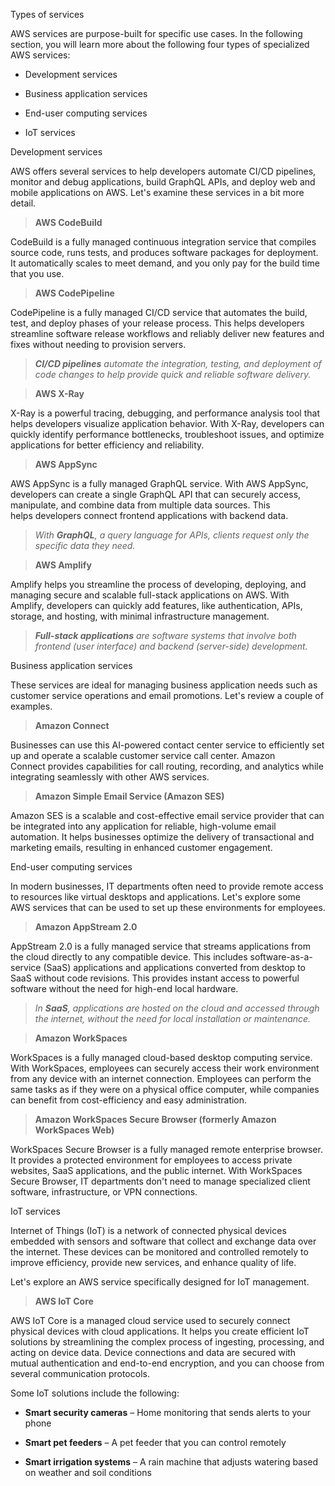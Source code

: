 
Types of services

AWS services are purpose-built for specific use cases. In the following section, you will learn more about the following four types of specialized AWS services:

- Development services
    
- Business application services
    
- End-user computing services
    
- IoT services
    


Development services

AWS offers several services to help developers automate CI/CD pipelines, monitor and debug applications, build GraphQL APIs, and deploy web and mobile applications on AWS. Let's examine these services in a bit more detail.


> **AWS CodeBuild**

CodeBuild is a fully managed continuous integration service that compiles source code, runs tests, and produces software packages for deployment. It automatically scales to meet demand, and you only pay for the build time that you use.


> **AWS CodePipeline**

CodePipeline is a fully managed CI/CD service that automates the build, test, and deploy phases of your release process. This helps developers streamline software release workflows and reliably deliver new features and fixes without needing to provision servers.

> **_CI/CD pipelines_** _automate the integration, testing, and deployment of code changes to help provide quick and reliable software delivery._


> **AWS X-Ray**

X-Ray is a powerful tracing, debugging, and performance analysis tool that helps developers visualize application behavior. With X-Ray, developers can quickly identify performance bottlenecks, troubleshoot issues, and optimize applications for better efficiency and reliability.


> **AWS AppSync**

AWS AppSync is a fully managed GraphQL service. With AWS AppSync, developers can create a single GraphQL API that can securely access, manipulate, and combine data from multiple data sources. This helps developers connect frontend applications with backend data.

> _With_ **_GraphQL_**_, a query language for APIs, clients request only the specific data they need._


> **AWS Amplify**

Amplify helps you streamline the process of developing, deploying, and managing secure and scalable full-stack applications on AWS. With Amplify, developers can quickly add features, like authentication, APIs, storage, and hosting, with minimal infrastructure management.

> **_Full-stack applications_** _are software systems that involve both frontend (user interface) and backend (server-side) development._



Business application services

These services are ideal for managing business application needs such as customer service operations and email promotions. Let's review a couple of examples.


> **Amazon Connect**

Businesses can use this AI-powered contact center service to efficiently set up and operate a scalable customer service call center. Amazon Connect provides capabilities for call routing, recording, and analytics while integrating seamlessly with other AWS services.


> **Amazon Simple Email Service (Amazon SES)**

Amazon SES is a scalable and cost-effective email service provider that can be integrated into any application for reliable, high-volume email automation. It helps businesses optimize the delivery of transactional and marketing emails, resulting in enhanced customer engagement.



End-user computing services

In modern businesses, IT departments often need to provide remote access to resources like virtual desktops and applications. Let's explore some AWS services that can be used to set up these environments for employees.


> **Amazon AppStream 2.0**

AppStream 2.0 is a fully managed service that streams applications from the cloud directly to any compatible device. This includes software-as-a-service (SaaS) applications and applications converted from desktop to SaaS without code revisions. This provides instant access to powerful software without the need for high-end local hardware.

> _In_ **_SaaS_**_,_ _applications are hosted on the cloud and accessed through the internet, without the need for local installation or maintenance._


> **Amazon WorkSpaces**

WorkSpaces is a fully managed cloud-based desktop computing service. With WorkSpaces, employees can securely access their work environment from any device with an internet connection. Employees can perform the same tasks as if they were on a physical office computer, while companies can benefit from cost-efficiency and easy administration.


> **Amazon WorkSpaces Secure Browser (formerly Amazon WorkSpaces Web)**

WorkSpaces Secure Browser is a fully managed remote enterprise browser. It provides a protected environment for employees to access private websites, SaaS applications, and the public internet. With WorkSpaces Secure Browser, IT departments don't need to manage specialized client software, infrastructure, or VPN connections.



IoT services

Internet of Things (IoT) is a network of connected physical devices embedded with sensors and software that collect and exchange data over the internet. These devices can be monitored and controlled remotely to improve efficiency, provide new services, and enhance quality of life.

Let's explore an AWS service specifically designed for IoT management.


> **AWS IoT Core**

AWS IoT Core is a managed cloud service used to securely connect physical devices with cloud applications. It helps you create efficient IoT solutions by streamlining the complex process of ingesting, processing, and acting on device data. Device connections and data are secured with mutual authentication and end-to-end encryption, and you can choose from several communication protocols.

Some IoT solutions include the following:

- **Smart security cameras** – Home monitoring that sends alerts to your phone
    
- **Smart pet feeders** – A pet feeder that you can control remotely
    
- **Smart irrigation systems** – A rain machine that adjusts watering based on weather and soil conditions